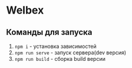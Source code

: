 # Welbex

## Команды для запуска
1. `npm i` - установка зависимостей
2. `npm run serve` - запуск сервера(dev версия)
3. `npm run build` - сборка build версии
